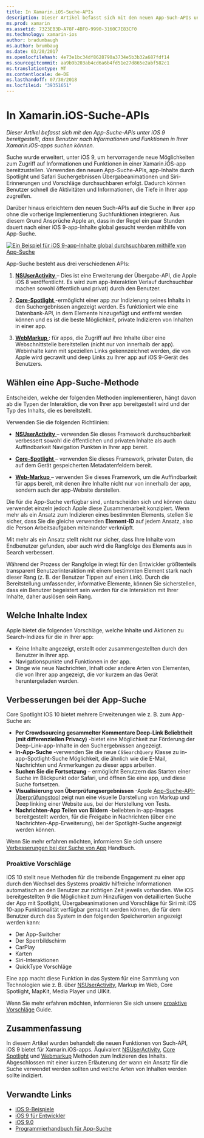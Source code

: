 ```yaml
---
title: In Xamarin.iOS-Suche-APIs
description: Dieser Artikel befasst sich mit den neuen App-Such-APIs unter iOS 9 bereitgestellt, dass Benutzer nach Informationen und Funktionen in Ihrer Xamarin.iOS-apps suchen können.
ms.prod: xamarin
ms.assetid: 7323EB3D-A78F-4BF0-9990-3160C7E83CF0
ms.technology: xamarin-ios
author: bradumbaugh
ms.author: brumbaug
ms.date: 03/20/2017
ms.openlocfilehash: 4e73e1bc34df8628790a3734e5b3b32a687fdf14
ms.sourcegitcommit: aa9b9b203ab4cd6a6b4fd51e27d865e2abf582c1
ms.translationtype: MT
ms.contentlocale: de-DE
ms.lasthandoff: 07/30/2018
ms.locfileid: "39351651"
---
```

# <a name="search-apis-in-xamarinios"></a>In Xamarin.iOS-Suche-APIs

_Dieser Artikel befasst sich mit den App-Suche-APIs unter iOS 9 bereitgestellt, dass Benutzer nach Informationen und Funktionen in Ihrer Xamarin.iOS-apps suchen können._

Suche wurde erweitert, unter iOS 9, um hervorragende neue Möglichkeiten zum Zugriff auf Informationen und Funktionen in einer Xamarin.iOS-app bereitzustellen. Verwenden den neuen App-Suche-APIs, app-Inhalte durch Spotlight und Safari Suchergebnissen Übergabeanimationen und Siri-Erinnerungen und Vorschläge durchsuchbaren erfolgt. Dadurch können Benutzer schnell die Aktivitäten und Informationen, die Tiefe in Ihrer app zugreifen.

Darüber hinaus erleichtern den neuen Such-APIs auf die Suche in Ihrer app ohne die vorherige Implementierung Suchfunktionen integrieren. Aus diesem Grund Ansprüche Apple an, dass in der Regel ein paar Stunden dauert nach einer iOS 9-app-Inhalte global gesucht werden mithilfe von App-Suche.

[![](images/intro01.png "Ein Beispiel für iOS 9-app-Inhalte global durchsuchbaren mithilfe von App-Suche")](images/intro01.png#lightbox)

App-Suche besteht aus drei verschiedenen APIs:

1. [**NSUserActivity** ](nsuseractivity.md) – Dies ist eine Erweiterung der Übergabe-API, die Apple iOS 8 veröffentlicht. Es wird zum app-Interaktion Verlauf durchsuchbar machen sowohl öffentlich und privat) durch den Benutzer.

2. [**Core-Spotlight** ](corespotlight.md) -ermöglicht einer app zur Indizierung seines Inhalts in den Suchergebnissen angezeigt werden. Es funktioniert wie eine Datenbank-API, in dem Elemente hinzugefügt und entfernt werden können und es ist die beste Möglichkeit, private Indizieren von Inhalten in einer app.

3. [**WebMarkup** ](web-markup.md) : für apps, die Zugriff auf ihre Inhalte über eine Webschnittstelle bereitstellen (nicht nur von innerhalb der app). Webinhalte kann mit speziellen Links gekennzeichnet werden, die von Apple wird gecrawlt und deep Links zu Ihrer app auf iOS 9-Gerät des Benutzers.

## <a name="selecting-an-app-search-approach"></a>Wählen eine App-Suche-Methode

Entscheiden, welche der folgenden Methoden implementieren, hängt davon ab die Typen der Interaktion, die von Ihrer app bereitgestellt wird und der Typ des Inhalts, die es bereitstellt.

Verwenden Sie die folgenden Richtlinien:

- [**NSUserActivity** ](nsuseractivity.md) – verwenden Sie dieses Framework durchsuchbarkeit verbessert sowohl die öffentlichen und privaten Inhalte als auch Auffindbarkeit Navigation Punkten in Ihrer app bereit.

- [**Core-Spotlight** ](corespotlight.md) – verwenden Sie dieses Framework, privater Daten, die auf dem Gerät gespeicherten Metadatenfeldern bereit.

- [**Web-Markup** ](web-markup.md) – verwenden Sie dieses Framework, um die Auffindbarkeit für apps bereit, mit denen ihre Inhalte nicht nur von innerhalb der app, sondern auch der app-Website darstellen.

Die für die App-Suche verfügbar sind, unterscheiden sich und können dazu verwendet einzeln jedoch Apple diese Zusammenarbeit konzipiert. Wenn mehr als ein Ansatz zum Indizieren eines bestimmten Elements, stellen Sie sicher, dass Sie die gleiche verwenden **Element-ID** auf jedem Ansatz, also die Person Arbeitsaufgaben miteinander verknüpft.

Mit mehr als ein Ansatz stellt nicht nur sicher, dass Ihre Inhalte vom Endbenutzer gefunden, aber auch wird die Rangfolge des Elements aus in Search verbessert.

Während der Prozess der Rangfolge in wiegt für den Entwickler größtenteils transparent Benutzerinteraktion mit einem bestimmten Element stark nach dieser Rang (z. B. der Benutzer Tippen auf einen Link).
Durch die Bereitstellung umfassender, informative Elemente, können Sie sicherstellen, dass ein Benutzer begeistert sein werden für die Interaktion mit Ihrer Inhalte, daher auslösen sein Rang.

## <a name="what-content-to-index"></a>Welche Inhalte Index

Apple bietet die folgenden Vorschläge, welche Inhalte und Aktionen zu Search-Indizes für die in Ihrer app:

 - Keine Inhalte angezeigt, erstellt oder zusammengestellten durch den Benutzer in Ihrer app.
 - Navigationspunkte und Funktionen in der app.
 - Dinge wie neue Nachrichten, Inhalt oder andere Arten von Elementen, die von Ihrer app angezeigt, die vor kurzem an das Gerät heruntergeladen wurden.

## <a name="app-search-enhancements"></a>Verbesserungen bei der App-Suche

Core Spotlight IOS 10 bietet mehrere Erweiterungen wie z. B. zum App-Suche an:

- **Per Crowdsourcing gesammelter Kommentare Deep-Link Beliebtheit (mit differenziellen Privacy)** -bietet eine Möglichkeit zur Förderung der Deep-Link-app-Inhalte in den Suchergebnissen angezeigt.
- **In-App-Suche** -verwenden Sie die neue `CSSearchQuery` Klasse zu in-app-Spotlight-Suche Möglichkeit, die ähnlich wie die E-Mail, Nachrichten und Anmerkungen zu dieser apps arbeiten.
- **Suchen Sie die Fortsetzung** – ermöglicht Benutzern das Starten einer Suche im Blickpunkt oder Safari, und öffnen Sie eine app, und diese Suche fortsetzen.
- **Visualisierung von Überprüfungsergebnissen** -Apple [App-Suche-API-Überprüfungstool](https://search.developer.apple.com/appsearch-validation-tool) zeigt nun eine visuelle Darstellung von Markup und Deep linking einer Website aus, bei der Herstellung von Tests.
- **Nachrichten-App Teilen von Bildern** -beliebten in-app-Images bereitgestellt werden, für die Freigabe in Nachrichten (über eine Nachrichten-App-Erweiterung), bei der Spotlight-Suche angezeigt werden können.

Wenn Sie mehr erfahren möchten, informieren Sie sich unsere [Verbesserungen bei der Suche von App](~/ios/platform/search/app-search-enhancements.md) Handbuch.

### <a name="proactive-suggestions"></a>Proaktive Vorschläge

iOS 10 stellt neue Methoden für die treibende Engagement zu einer app durch den Wechsel des Systems proaktiv hilfreiche Informationen automatisch an den Benutzer zur richtigen Zeit jeweils vorhanden. Wie iOS bereitgestellten 9 die Möglichkeit zum Hinzufügen von detaillierten Suche der App mit Spotlight, Übergabeanimationen und Vorschläge für Siri mit iOS 10-app Funktionalität verfügbar gemacht werden können, die für dem Benutzer durch das System in den folgenden Speicherorten angezeigt werden kann:

- Der App-Switcher
- Der Sperrbildschirm
- CarPlay
- Karten
- Siri-Interaktionen
- QuickType Vorschläge 

Eine app macht diese Funktion in das System für eine Sammlung von Technologien wie z. B. über [NSUserActivity](https://developer.xamarin.com/api/type/Foundation.NSUserActivity/), Markup im Web, Core Spotlight, MapKit, Media Player und UIKit.

Wenn Sie mehr erfahren möchten, informieren Sie sich unsere [proaktive Vorschläge](~/ios/platform/search/proactive-suggestions.md) Guide.

## <a name="summary"></a>Zusammenfassung

In diesem Artikel wurden behandelt die neuen Funktionen von Such-API, iOS 9 bietet für Xamarin.iOS-apps. Äquivalent [NSUserActivity](nsuseractivity.md), [Core Spotlight](corespotlight.md) und [Webmarkup](web-markup.md) Methoden zum Indizieren des Inhalts. Abgeschlossen mit einer kurzen Erläuterung der wann ein Ansatz für die Suche verwendet werden sollten und welche Arten von Inhalten werden sollte indiziert.



## <a name="related-links"></a>Verwandte Links

- [iOS 9-Beispiele](https://developer.xamarin.com/samples/ios/iOS9/)
- [iOS 9 für Entwickler](https://developer.apple.com/ios/pre-release/)
- [iOS 9.0](https://developer.apple.com/library/prerelease/ios/releasenotes/General/WhatsNewIniOS/Articles/iOS9.html)
- [Programmierhandbuch für App-Suche](https://developer.apple.com/library/prerelease/ios/documentation/General/Conceptual/AppSearch/index.html#//apple_ref/doc/uid/TP40016308)
